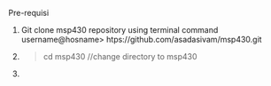 Pre-requisi
1. Git clone msp430 repository using terminal command
   username@hosname> htps://github.com/asadasivam/msp430.git

2. >cd msp430 //change directory to msp430

3. 
